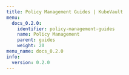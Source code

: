 ```yaml
---
title: Policy Management Guides | KubeVault
menu:
  docs_0.2.0:
    identifier: policy-management-guides
    name: Policy Management
    parent: guides
    weight: 20
menu_name: docs_0.2.0
info:
  version: 0.2.0
---
```


